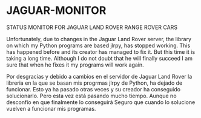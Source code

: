 # JAGUAR-MONITOR
STATUS MONITOR FOR JAGUAR LAND ROVER RANGE ROVER CARS

Unfortunately, due to changes in the Jaguar Land Rover server, the library on which my Python programs are based
jlrpy, has stopped working.
This has happened before and its creator has managed to fix it.
But this time it is taking a long time. Although I do not doubt that he will finally succeed
I am sure that when he fixes it my programs will work again.

Por desgracias y debido a cambios en el servidor de Jaguar Land Rover la libreria en la que se basan mis progrmas
jlrpy de Python, ha dejado de funcionar. 
Esto ya ha pasado otras veces y su creador ha conseguido solucionarlo.
Pero esta vez está pasando mucho tiempo. Aunque no desconfío en que finalmente lo conseguirá
Seguro que cuando lo solucione vuelven a funcionar mis programas.

